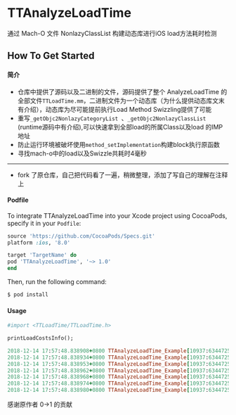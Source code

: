 # TTAnalyzeLoadTime
通过 Mach-O 文件 NonlazyClassList 构建动态库进行iOS load方法耗时检测

## How To Get Started
#### 简介
* 仓库中提供了源码以及二进制的文件，源码提供了整个 AnalyzeLoadTime 的全部文件`TTLoadTime.mm`，二进制文件为一个动态库（为什么提供动态库文末有介绍），动态库为尽可能提前执行Load Method Swizzling提供了可能
* 重写`_getObjc2NonlazyCategoryList `、`_getObjc2NonlazyClassList `(runtime源码中有介绍),可以快速拿到全部load的所属Class以及load 的IMP地址
* 防止运行环境被破坏使用`method_setImplementation`构建block执行原函数
* 寻找mach-o中的load以及Swizzle共耗时4毫秒
------
* fork 了原仓库，自己把代码看了一遍，稍微整理，添加了写自己的理解在注释上


#### Podfile

To integrate TTAnalyzeLoadTime into your Xcode project using CocoaPods, specify it in your `Podfile`:

```ruby
source 'https://github.com/CocoaPods/Specs.git'
platform :ios, '8.0'

target 'TargetName' do
pod 'TTAnalyzeLoadTime', '~> 1.0'
end
```

Then, run the following command:

```bash
$ pod install
```

#### Usage

```ruby
#import <TTLoadTime/TTLoadTime.h>

printLoadCostsInfo();

2018-12-14 17:57:48.838908+0800 TTAnalyzeLoadTime_Example[10937:6344725] >> all load cost info below :
2018-12-14 17:57:48.838934+0800 TTAnalyzeLoadTime_Example[10937:6344725] 
2018-12-14 17:57:48.838953+0800 TTAnalyzeLoadTime_Example[10937:6344725] PodLoadTime - 0.005083391442894936ms
2018-12-14 17:57:48.838962+0800 TTAnalyzeLoadTime_Example[10937:6344725] PodLoadTime(LoadTimer) - 0.005166628398001194ms
2018-12-14 17:57:48.838968+0800 TTAnalyzeLoadTime_Example[10937:6344725] TTViewController - 0.02345838584005833ms
2018-12-14 17:57:48.838974+0800 TTAnalyzeLoadTime_Example[10937:6344725] TTViewController(LoadTimer) - 0.005333335138857365ms
2018-12-14 17:57:48.838980+0800 TTAnalyzeLoadTime_Example[10937:6344725] 
```

感谢原作者 0->1 的贡献

